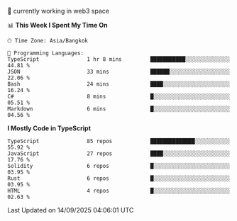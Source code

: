 🔭 currently working in web3 space

<!--START_SECTION:waka-->
📊 **This Week I Spent My Time On** 

```text
🕑︎ Time Zone: Asia/Bangkok

💬 Programming Languages: 
TypeScript               1 hr 8 mins         ███████████░░░░░░░░░░░░░░   44.81 % 
JSON                     33 mins             ██████░░░░░░░░░░░░░░░░░░░   22.06 % 
Bash                     24 mins             ████░░░░░░░░░░░░░░░░░░░░░   16.24 % 
C#                       8 mins              █░░░░░░░░░░░░░░░░░░░░░░░░   05.51 % 
Markdown                 6 mins              █░░░░░░░░░░░░░░░░░░░░░░░░   04.56 % 
```

**I Mostly Code in TypeScript** 

```text
TypeScript               85 repos            ██████████████░░░░░░░░░░░   55.92 % 
JavaScript               27 repos            ████░░░░░░░░░░░░░░░░░░░░░   17.76 % 
Solidity                 6 repos             █░░░░░░░░░░░░░░░░░░░░░░░░   03.95 % 
Rust                     6 repos             █░░░░░░░░░░░░░░░░░░░░░░░░   03.95 % 
HTML                     4 repos             █░░░░░░░░░░░░░░░░░░░░░░░░   02.63 % 
```




 Last Updated on 14/09/2025 04:06:01 UTC
<!--END_SECTION:waka-->

